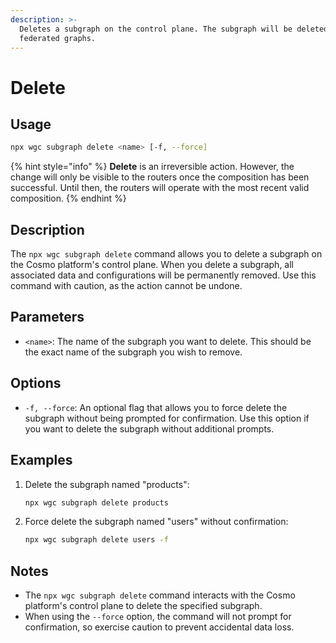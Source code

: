 ```yaml
---
description: >-
  Deletes a subgraph on the control plane. The subgraph will be deleted from all
  federated graphs.
---
```


# Delete

## Usage

```bash
npx wgc subgraph delete <name> [-f, --force]
```

{% hint style="info" %}
**Delete** is an irreversible action. However, the change will only be visible to the routers once the composition has been successful. Until then, the routers will operate with the most recent valid composition.
{% endhint %}

## Description

The `npx wgc subgraph delete` command allows you to delete a subgraph on the Cosmo platform's control plane. When you delete a subgraph, all associated data and configurations will be permanently removed. Use this command with caution, as the action cannot be undone.

## Parameters

* `<name>`: The name of the subgraph you want to delete. This should be the exact name of the subgraph you wish to remove.

## Options

* `-f, --force`: An optional flag that allows you to force delete the subgraph without being prompted for confirmation. Use this option if you want to delete the subgraph without additional prompts.

## Examples

1.  Delete the subgraph named "products":

    ```bash
    npx wgc subgraph delete products
    ```
2.  Force delete the subgraph named "users" without confirmation:

    ```bash
    npx wgc subgraph delete users -f
    ```

## Notes

* The `npx wgc subgraph delete` command interacts with the Cosmo platform's control plane to delete the specified subgraph.
* When using the `--force` option, the command will not prompt for confirmation, so exercise caution to prevent accidental data loss.

